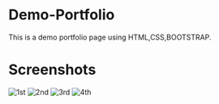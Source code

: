 # Demo-Portfolio
This is a demo portfolio page using HTML,CSS,BOOTSTRAP.

# Screenshots
![1st](https://user-images.githubusercontent.com/53612882/170949202-3483d334-f71f-4c18-a25e-814209d5dcdc.png)
![2nd](https://user-images.githubusercontent.com/53612882/170949238-b1b3229e-b4f7-483b-8e0a-838413904374.png)
![3rd](https://user-images.githubusercontent.com/53612882/170949263-0baf7c57-41b5-4561-b223-3544e7fd4a7e.png)
![4th](https://user-images.githubusercontent.com/53612882/170949286-174dd110-0f39-4e1b-aa6a-3698dad59b40.png)

